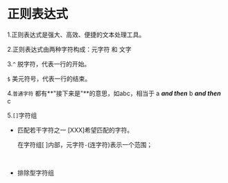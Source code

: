 # 正则表达式

1.正则表达式是强大、高效、便捷的文本处理工具。

2.正则表达式由两种字符构成：元字符 和 文字

3.`^` 脱字符，代表一行的开始。

  `$` 美元符号，代表一行的结束。

4.`普通字符` 都有**"接下来是"**的意思，如abc，相当于 a ***and then*** b ***and then*** c

5.`[]`字符组

* 匹配若干字符之一         [XXX]希望匹配的字符。

  在字符组[ ]内部，元字符`-`(连字符)表示一个范围；

  ​



* 排除型字符组

